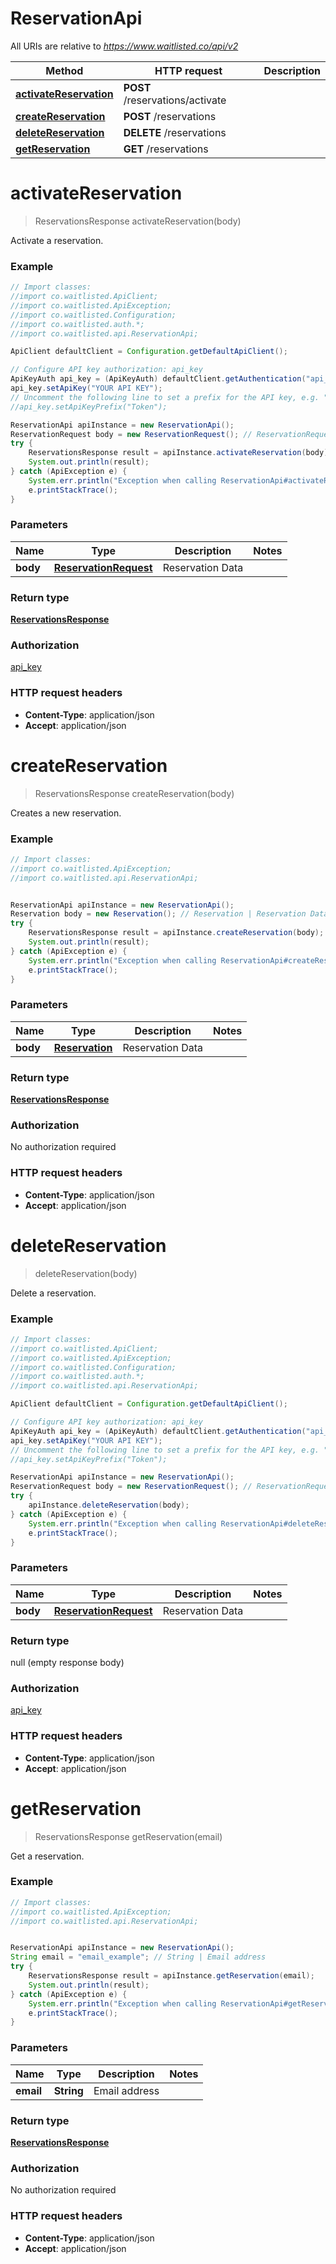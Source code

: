 # ReservationApi

All URIs are relative to *https://www.waitlisted.co/api/v2*

Method | HTTP request | Description
------------- | ------------- | -------------
[**activateReservation**](ReservationApi.md#activateReservation) | **POST** /reservations/activate | 
[**createReservation**](ReservationApi.md#createReservation) | **POST** /reservations | 
[**deleteReservation**](ReservationApi.md#deleteReservation) | **DELETE** /reservations | 
[**getReservation**](ReservationApi.md#getReservation) | **GET** /reservations | 


<a name="activateReservation"></a>
# **activateReservation**
> ReservationsResponse activateReservation(body)



Activate a reservation.

### Example
```java
// Import classes:
//import co.waitlisted.ApiClient;
//import co.waitlisted.ApiException;
//import co.waitlisted.Configuration;
//import co.waitlisted.auth.*;
//import co.waitlisted.api.ReservationApi;

ApiClient defaultClient = Configuration.getDefaultApiClient();

// Configure API key authorization: api_key
ApiKeyAuth api_key = (ApiKeyAuth) defaultClient.getAuthentication("api_key");
api_key.setApiKey("YOUR API KEY");
// Uncomment the following line to set a prefix for the API key, e.g. "Token" (defaults to null)
//api_key.setApiKeyPrefix("Token");

ReservationApi apiInstance = new ReservationApi();
ReservationRequest body = new ReservationRequest(); // ReservationRequest | Reservation Data
try {
    ReservationsResponse result = apiInstance.activateReservation(body);
    System.out.println(result);
} catch (ApiException e) {
    System.err.println("Exception when calling ReservationApi#activateReservation");
    e.printStackTrace();
}
```

### Parameters

Name | Type | Description  | Notes
------------- | ------------- | ------------- | -------------
 **body** | [**ReservationRequest**](ReservationRequest.md)| Reservation Data |

### Return type

[**ReservationsResponse**](ReservationsResponse.md)

### Authorization

[api_key](../README.md#api_key)

### HTTP request headers

 - **Content-Type**: application/json
 - **Accept**: application/json

<a name="createReservation"></a>
# **createReservation**
> ReservationsResponse createReservation(body)



Creates a new reservation.

### Example
```java
// Import classes:
//import co.waitlisted.ApiException;
//import co.waitlisted.api.ReservationApi;


ReservationApi apiInstance = new ReservationApi();
Reservation body = new Reservation(); // Reservation | Reservation Data
try {
    ReservationsResponse result = apiInstance.createReservation(body);
    System.out.println(result);
} catch (ApiException e) {
    System.err.println("Exception when calling ReservationApi#createReservation");
    e.printStackTrace();
}
```

### Parameters

Name | Type | Description  | Notes
------------- | ------------- | ------------- | -------------
 **body** | [**Reservation**](Reservation.md)| Reservation Data |

### Return type

[**ReservationsResponse**](ReservationsResponse.md)

### Authorization

No authorization required

### HTTP request headers

 - **Content-Type**: application/json
 - **Accept**: application/json

<a name="deleteReservation"></a>
# **deleteReservation**
> deleteReservation(body)



Delete a reservation.

### Example
```java
// Import classes:
//import co.waitlisted.ApiClient;
//import co.waitlisted.ApiException;
//import co.waitlisted.Configuration;
//import co.waitlisted.auth.*;
//import co.waitlisted.api.ReservationApi;

ApiClient defaultClient = Configuration.getDefaultApiClient();

// Configure API key authorization: api_key
ApiKeyAuth api_key = (ApiKeyAuth) defaultClient.getAuthentication("api_key");
api_key.setApiKey("YOUR API KEY");
// Uncomment the following line to set a prefix for the API key, e.g. "Token" (defaults to null)
//api_key.setApiKeyPrefix("Token");

ReservationApi apiInstance = new ReservationApi();
ReservationRequest body = new ReservationRequest(); // ReservationRequest | Reservation Data
try {
    apiInstance.deleteReservation(body);
} catch (ApiException e) {
    System.err.println("Exception when calling ReservationApi#deleteReservation");
    e.printStackTrace();
}
```

### Parameters

Name | Type | Description  | Notes
------------- | ------------- | ------------- | -------------
 **body** | [**ReservationRequest**](ReservationRequest.md)| Reservation Data |

### Return type

null (empty response body)

### Authorization

[api_key](../README.md#api_key)

### HTTP request headers

 - **Content-Type**: application/json
 - **Accept**: application/json

<a name="getReservation"></a>
# **getReservation**
> ReservationsResponse getReservation(email)



Get a reservation.

### Example
```java
// Import classes:
//import co.waitlisted.ApiException;
//import co.waitlisted.api.ReservationApi;


ReservationApi apiInstance = new ReservationApi();
String email = "email_example"; // String | Email address
try {
    ReservationsResponse result = apiInstance.getReservation(email);
    System.out.println(result);
} catch (ApiException e) {
    System.err.println("Exception when calling ReservationApi#getReservation");
    e.printStackTrace();
}
```

### Parameters

Name | Type | Description  | Notes
------------- | ------------- | ------------- | -------------
 **email** | **String**| Email address |

### Return type

[**ReservationsResponse**](ReservationsResponse.md)

### Authorization

No authorization required

### HTTP request headers

 - **Content-Type**: application/json
 - **Accept**: application/json

